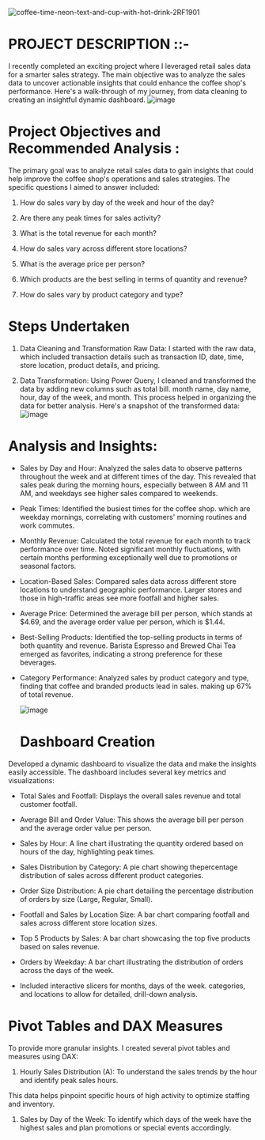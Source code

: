 ![coffee-time-neon-text-and-cup-with-hot-drink-2RF1901](https://github.com/poulami433/Coffee-Shop-Sales/assets/171598364/8e975c79-41eb-4574-9c58-c8fe5bb91f1a)

 # PROJECT DESCRIPTION ::-

I recently completed an exciting project where I leveraged retail sales data for a smarter sales strategy. The main objective was to analyze the sales data to uncover actionable insights that could enhance the coffee shop's performance. Here's a walk-through of my journey, from data cleaning to creating an insightful dynamic dashboard.
![image](https://github.com/poulami433/Coffee-Shop-Sales/assets/171598364/b99b8bbe-c117-4936-8f19-64f565b42b34)

# Project Objectives and Recommended Analysis :

The primary goal was to analyze retail sales data to gain insights that could help improve the coffee shop's operations and sales strategies. The specific questions I aimed to answer included:

1. How do sales vary by day of the week and hour of the day?

2. Are there any peak times for sales activity?

3. What is the total revenue for each month?

4. How do sales vary across different store locations?

5. What is the average price per person?
6. Which products are the best selling in terms of quantity and revenue?

7. How do sales vary by product category and type?

# Steps Undertaken

1. Data Cleaning and Transformation Raw Data: I started with the raw data, which included transaction details such as transaction ID, date, time, store location, product details, and pricing.

2. Data Transformation: Using Power Query, I cleaned and transformed the data by adding new columns such as total bill. month name, day name, hour, day of the week, and month. This process helped in organizing the data for better analysis. Here's a snapshot of the transformed data:
![image](https://github.com/poulami433/Coffee-Shop-Sales/assets/171598364/7e4ed97a-3d94-4d48-9778-17afbdcd0dfb)

# Analysis and Insights:

* Sales by Day and Hour: Analyzed the sales data to observe patterns throughout the week and at different times of the day. This revealed that sales peak during the morning hours, especially between 8 AM and 11 AM, and weekdays see higher sales compared to weekends.

* Peak Times: Identified the busiest times for the coffee shop. which are weekday mornings, correlating with customers' morning routines and work commutes.

* Monthly Revenue: Calculated the total revenue for each month to track performance over time. Noted significant monthly fluctuations, with certain months performing exceptionally well due to promotions or seasonal factors.

* Location-Based Sales: Compared sales data across different store locations to understand geographic performance. Larger stores and those in high-traffic areas see more footfall and higher sales.

* Average Price: Determined the average bill per person, which stands at $4.69, and the average order value per person, which is $1.44.

* Best-Selling Products: Identified the top-selling products in terms of both quantity and revenue. Barista Espresso and Brewed Chai Tea emerged as favorites, indicating a strong preference for these beverages.
  
* Category Performance: Analyzed sales by product category and type, finding that coffee and branded products lead in sales. making up 67% of total revenue.

  ![image](https://github.com/poulami433/Coffee-Shop-Sales/assets/171598364/9e06c16f-50a2-4435-a9fc-369ba49ea9a8)

  # Dashboard Creation

Developed a dynamic dashboard to visualize the data and make the insights easily accessible. The dashboard includes several key metrics and visualizations:

* Total Sales and Footfall: Displays the overall sales revenue and total customer footfall.

* Average Bill and Order Value: This shows the average bill per person and the average order value per person.

* Sales by Hour: A line chart illustrating the quantity ordered based on hours of the day, highlighting peak times.
* Sales Distribution by Category: A pie chart showing thepercentage distribution of sales across different product categories.

* Order Size Distribution: A pie chart detailing the percentage distribution of orders by size (Large, Regular, Small).

* Footfall and Sales by Location Size: A bar chart comparing footfall and sales across different store location sizes.

* Top 5 Products by Sales: A bar chart showcasing the top five products based on sales revenue.

* Orders by Weekday: A bar chart illustrating the distribution of orders across the days of the week.

* Included interactive slicers for months, days of the week. categories, and locations to allow for detailed, drill-down analysis.

# Pivot Tables and DAX Measures

To provide more granular insights. I created several pivot tables and measures using DAX:

1. Hourly Sales Distribution (A): To understand the sales trends by the hour and identify peak sales hours.

This data helps pinpoint specific hours of high activity to optimize staffing and inventory.

1. Sales by Day of the Week: To identify which days of the week have the highest sales and plan promotions or special events accordingly.
